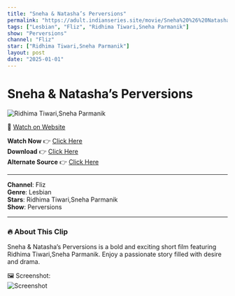 ```yaml
---
title: "Sneha & Natasha’s Perversions"
permalink: "https://adult.indianseries.site/movie/Sneha%20%26%20Natasha%E2%80%99s%20Perversions"
tags: ["Lesbian", "Fliz", "Ridhima Tiwari,Sneha Parmanik"]
show: "Perversions"
channel: "Fliz"
star: ["Ridhima Tiwari,Sneha Parmanik"]
layout: post
date: "2025-01-01"
---
```


# Sneha & Natasha’s Perversions

![Ridhima Tiwari,Sneha Parmanik](https://shorts.desisins.com/wp-content/uploads/2023/10/Perversions-Fliz-Natasha-Sneha-DesiSins.com_.jpg)

🔗 [Watch on Website](https://adult.indianseries.site/movie/Sneha%20%26%20Natasha%E2%80%99s%20Perversions)

**Watch Now** 👉 [Click Here](https://adult.indianseries.site/movie/Sneha%20%26%20Natasha%E2%80%99s%20Perversions)  
**Download** 👉 [Click Here](https://adult.indianseries.site/movie/Sneha%20%26%20Natasha%E2%80%99s%20Perversions)  
**Alternate Source** 👉 [Click Here](https://adult.indianseries.site/movie/Sneha%20%26%20Natasha%E2%80%99s%20Perversions)

---

**Channel**: Fliz  
**Genre**: Lesbian  
**Stars**: Ridhima Tiwari,Sneha Parmanik  
**Show**: Perversions

---

### 🔥 About This Clip

Sneha & Natasha’s Perversions is a bold and exciting short film featuring Ridhima Tiwari,Sneha Parmanik. Enjoy a passionate story filled with desire and drama.
 
🖼️ Screenshot:  
![Screenshot](https://shorts.desisins.com/wp-content/uploads/2023/10/Perversions-Fliz-Natasha-Sneha-DesiSins.com_.jpg)
